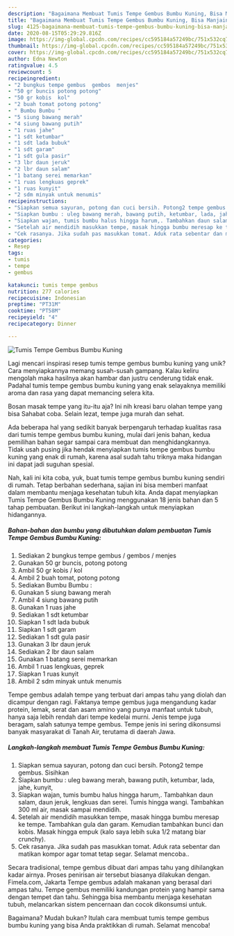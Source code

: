 ```yaml
---
description: "Bagaimana Membuat Tumis Tempe Gembus Bumbu Kuning, Bisa Manjain Lidah"
title: "Bagaimana Membuat Tumis Tempe Gembus Bumbu Kuning, Bisa Manjain Lidah"
slug: 4125-bagaimana-membuat-tumis-tempe-gembus-bumbu-kuning-bisa-manjain-lidah
date: 2020-08-15T05:29:29.816Z
image: https://img-global.cpcdn.com/recipes/cc595184a57249bc/751x532cq70/tumis-tempe-gembus-bumbu-kuning-foto-resep-utama.jpg
thumbnail: https://img-global.cpcdn.com/recipes/cc595184a57249bc/751x532cq70/tumis-tempe-gembus-bumbu-kuning-foto-resep-utama.jpg
cover: https://img-global.cpcdn.com/recipes/cc595184a57249bc/751x532cq70/tumis-tempe-gembus-bumbu-kuning-foto-resep-utama.jpg
author: Edna Newton
ratingvalue: 4.5
reviewcount: 5
recipeingredient:
- "2 bungkus tempe gembus  gembos  menjes"
- "50 gr buncis potong potong"
- "50 gr kobis  kol"
- "2 buah tomat potong potong"
- " Bumbu Bumbu "
- "5 siung bawang merah"
- "4 siung bawang putih"
- "1 ruas jahe"
- "1 sdt ketumbar"
- "1 sdt lada bubuk"
- "1 sdt garam"
- "1 sdt gula pasir"
- "3 lbr daun jeruk"
- "2 lbr daun salam"
- "1 batang serei memarkan"
- "1 ruas lengkuas geprek"
- "1 ruas kunyit"
- "2 sdm minyak untuk menumis"
recipeinstructions:
- "Siapkan semua sayuran, potong dan cuci bersih. Potong2 tempe gembus. Sisihkan"
- "Siapkan bumbu : uleg bawang merah, bawang putih, ketumbar, lada, jahe, kunyit,"
- "Siapkan wajan, tumis bumbu halus hingga harum,. Tambahkan daun salam, daun jeruk, lengkuas dan serei. Tumis hingga wangi. Tambahkan 300 ml air, masak sampai mendidih."
- "Setelah air mendidih masukkan tempe, masak hingga bumbu meresap ke tempe. Tambahkan gula dan garam. Kemudian tambahkan bunci dan kobis. Masak hingga empuk (kalo saya lebih suka 1/2 matang biar crunchy)."
- "Cek rasanya. Jika sudah pas masukkan tomat. Aduk rata sebentar dan matikan kompor agar tomat tetap segar. Selamat mencoba.."
categories:
- Resep
tags:
- tumis
- tempe
- gembus

katakunci: tumis tempe gembus 
nutrition: 277 calories
recipecuisine: Indonesian
preptime: "PT31M"
cooktime: "PT58M"
recipeyield: "4"
recipecategory: Dinner

---
```



![Tumis Tempe Gembus Bumbu Kuning](https://img-global.cpcdn.com/recipes/cc595184a57249bc/751x532cq70/tumis-tempe-gembus-bumbu-kuning-foto-resep-utama.jpg)

Lagi mencari inspirasi resep tumis tempe gembus bumbu kuning yang unik? Cara menyiapkannya memang susah-susah gampang. Kalau keliru mengolah maka hasilnya akan hambar dan justru cenderung tidak enak. Padahal tumis tempe gembus bumbu kuning yang enak selayaknya memiliki aroma dan rasa yang dapat memancing selera kita.

Bosan masak tempe yang itu-itu aja? Ini nih kreasi baru olahan tempe yang bisa Sahabat coba. Selain lezat, tempe juga murah dan sehat.

Ada beberapa hal yang sedikit banyak berpengaruh terhadap kualitas rasa dari tumis tempe gembus bumbu kuning, mulai dari jenis bahan, kedua pemilihan bahan segar sampai cara membuat dan menghidangkannya. Tidak usah pusing jika hendak menyiapkan tumis tempe gembus bumbu kuning yang enak di rumah, karena asal sudah tahu triknya maka hidangan ini dapat jadi suguhan spesial.


Nah, kali ini kita coba, yuk, buat tumis tempe gembus bumbu kuning sendiri di rumah. Tetap berbahan sederhana, sajian ini bisa memberi manfaat dalam membantu menjaga kesehatan tubuh kita. Anda dapat menyiapkan Tumis Tempe Gembus Bumbu Kuning menggunakan 18 jenis bahan dan 5 tahap pembuatan. Berikut ini langkah-langkah untuk menyiapkan hidangannya.

<!--inarticleads1-->

##### Bahan-bahan dan bumbu yang dibutuhkan dalam pembuatan Tumis Tempe Gembus Bumbu Kuning:

1. Sediakan 2 bungkus tempe gembus / gembos / menjes
1. Gunakan 50 gr buncis, potong potong
1. Ambil 50 gr kobis / kol
1. Ambil 2 buah tomat, potong potong
1. Sediakan  Bumbu Bumbu :
1. Gunakan 5 siung bawang merah
1. Ambil 4 siung bawang putih
1. Gunakan 1 ruas jahe
1. Sediakan 1 sdt ketumbar
1. Siapkan 1 sdt lada bubuk
1. Siapkan 1 sdt garam
1. Sediakan 1 sdt gula pasir
1. Gunakan 3 lbr daun jeruk
1. Sediakan 2 lbr daun salam
1. Gunakan 1 batang serei memarkan
1. Ambil 1 ruas lengkuas, geprek
1. Siapkan 1 ruas kunyit
1. Ambil 2 sdm minyak untuk menumis


Tempe gembus adalah tempe yang terbuat dari ampas tahu yang diolah dan dicampur dengan ragi. Faktanya tempe gembus juga mengandung kadar protein, lemak, serat dan asam amino yang punya manfaat untuk tubuh, hanya saja lebih rendah dari tempe kedelai murni. Jenis tempe juga beragam, salah satunya tempe gembus. Tempe jenis ini sering dikonsumsi banyak masyarakat di Tanah Air, terutama di daerah Jawa. 

<!--inarticleads2-->

##### Langkah-langkah membuat Tumis Tempe Gembus Bumbu Kuning:

1. Siapkan semua sayuran, potong dan cuci bersih. Potong2 tempe gembus. Sisihkan
1. Siapkan bumbu : uleg bawang merah, bawang putih, ketumbar, lada, jahe, kunyit,
1. Siapkan wajan, tumis bumbu halus hingga harum,. Tambahkan daun salam, daun jeruk, lengkuas dan serei. Tumis hingga wangi. Tambahkan 300 ml air, masak sampai mendidih.
1. Setelah air mendidih masukkan tempe, masak hingga bumbu meresap ke tempe. Tambahkan gula dan garam. Kemudian tambahkan bunci dan kobis. Masak hingga empuk (kalo saya lebih suka 1/2 matang biar crunchy).
1. Cek rasanya. Jika sudah pas masukkan tomat. Aduk rata sebentar dan matikan kompor agar tomat tetap segar. Selamat mencoba..


Secara tradisional, tempe gembus dibuat dari ampas tahu yang dihilangkan kadar airnya. Proses penirisan air tersebut biasanya dilakukan dengan. Fimela.com, Jakarta Tempe gembus adalah makanan yang berasal dari ampas tahu. Tempe gembus memiliki kandungan protein yang hampir sama dengan tempet dan tahu. Sehingga bisa membantu menjaga kesehatan tubuh, melancarkan sistem pencernaan dan cocok dikonsumsi untuk. 

Bagaimana? Mudah bukan? Itulah cara membuat tumis tempe gembus bumbu kuning yang bisa Anda praktikkan di rumah. Selamat mencoba!
